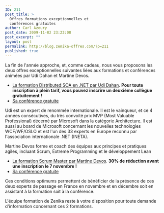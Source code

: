 ```yaml
---
ID: 211
post_title: >
  Offres formations exceptionnelles et
  conférences gratuites
author: Carl Azoury
post_date: 2009-11-02 23:23:00
post_excerpt: ""
layout: post
permalink: http://blog.zenika-offres.com/?p=211
published: true
---
```

<p>La fin de l'année approche, et, comme cadeau, nous vous proposons les deux offres exceptionnelles suivantes liées aux formations et conférences animées par Udi Dahan et Martine Devos.</p> <ul> <li><a href="http://www.zenika.com/formation_soa_distribue.php?fg=10002">La formation Distributed SOA en .NET par Udi Dahan</a>. <strong>Pour toute inscription à plein tarif, vous pouvez inscrire un deuxième collègue gratuitement !</strong></li> <li><a href="http://www.zenika.com/conference/dotnet/command-query-responsability-segregation?fg=10002">Sa conférence gratuite</a></li> </ul> <p>Udi est un expert de renommée internationale. Il est le vainqueur, et ce 4 années consécutives, du très convoité prix MVP (Most Valuable Professional) décerné par Microsoft dans la catégorie Architecture. Il est aussi au board de Microsoft concernant les nouvelles technologies WCF/WF/OSLO et est l'un des 33 experts en Europe reconnu par l'association internationale .NET (INETA).</p> <p>Martine Devos forme et coach des équipes aux principes et pratiques agiles, incluant Scrum, Extreme Programming et le développement Lean</p> <ul> <li><a href="http://www.zenika.com/formation_scrum_master.php?fg=10002">La formation Scrum Master par Martine Devos</a>. <strong>30% de réduction avant une inscription le 7 novembre !</strong></li> <li><a href="http://www.zenika.com/conference/agile/scrum-kanban-lean-avec-martine-devos?fg=10002">Sa conférence gratuite</a></li> </ul> <p>Ces conditions optimums permettent de bénéficier de la présence de ces deux experts de passage en France en novembre et en décembre soit en assistant à la formation soit à la conférence.</p> <p>L'équipe formation de Zenika reste à votre disposition pour toute demande d'information concernant ces 2 formations.</p>